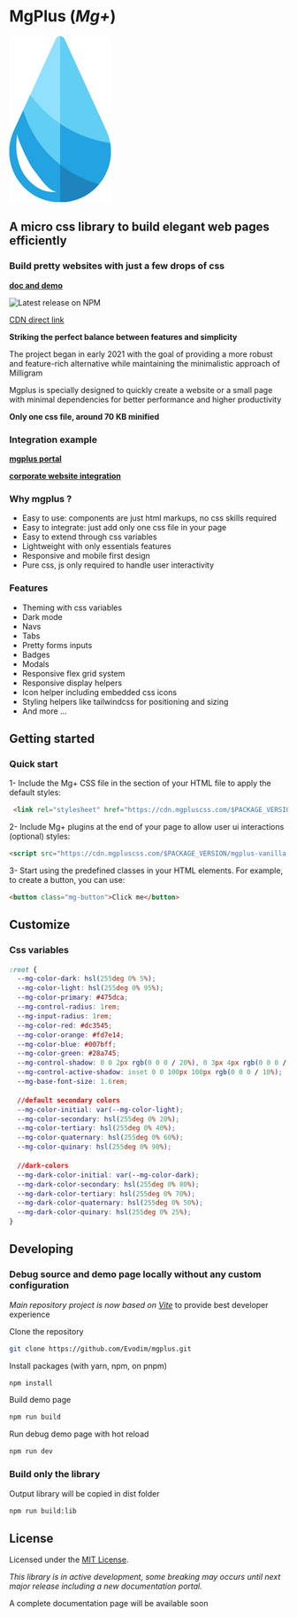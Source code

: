 # MgPlus (*Mg+*)

![](/demo/images/logo.svg)

## A micro css library to build elegant web pages efficiently

### Build pretty websites with just a few drops of css

**[doc and demo](https://www.mgpluscss.com)**

![Latest release on NPM](https://img.shields.io/npm/v/mgplus)

[CDN direct link](https://cdn.mgpluscss.com/v1.4.0/mgplus.css)

**Striking the perfect balance between features and simplicity**

The project began in early 2021 with the goal of providing a more robust and feature-rich alternative while maintaining the minimalistic approach of Milligram

Mgplus is specially designed to quickly create a website or a small page with minimal dependencies for better performance and higher productivity

****Only one css file, around 70 KB minified****

### Integration example

**[mgplus portal](https://www.mgpluscss.com)**

**[corporate website integration](https://www.evodim.com)**

### Why mgplus ?

* Easy to use: components are just html markups, no css skills required
* Easy to integrate: just add only one css file in your page
* Easy to extend through css variables
* Lightweight with only essentials features
* Responsive and mobile first design
* Pure css, js only required to handle user interactivity

### Features

* Theming with css variables
* Dark mode
* Navs
* Tabs
* Pretty forms inputs
* Badges
* Modals
* Responsive flex grid system
* Responsive display helpers
* Icon helper including embedded css icons
* Styling helpers like tailwindcss for positioning and sizing
* And more ...

## Getting started

### Quick start

1- Include the Mg+ CSS file in the section of your HTML file to apply the default styles:

```html
 <link rel="stylesheet" href="https://cdn.mgpluscss.com/$PACKAGE_VERSION/mgplus.css">
```

2-  Include Mg+ plugins at the end of your page to allow user ui interactions (optional) styles:

```html
<script src="https://cdn.mgpluscss.com/$PACKAGE_VERSION/mgplus-vanilla.js?register=all"></script>
```

3-  Start using the predefined classes in your HTML elements. For example, to create a button, you can use:

```html
<button class="mg-button">Click me</button>
```
## Customize

### Css variables
```css
:root {
  --mg-color-dark: hsl(255deg 0% 5%);
  --mg-color-light: hsl(255deg 0% 95%);
  --mg-color-primary: #475dca;
  --mg-control-radius: 1rem;
  --mg-input-radius: 1rem;
  --mg-color-red: #dc3545;
  --mg-color-orange: #fd7e14;
  --mg-color-blue: #007bff;
  --mg-color-green: #28a745;
  --mg-control-shadow: 0 0 2px rgb(0 0 0 / 20%), 0 3px 4px rgb(0 0 0 / 15%);
  --mg-control-active-shadow: inset 0 0 100px 100px rgb(0 0 0 / 10%);
  --mg-base-font-size: 1.6rem;

  //default secondary colors 
  --mg-color-initial: var(--mg-color-light);
  --mg-color-secondary: hsl(255deg 0% 20%);
  --mg-color-tertiary: hsl(255deg 0% 40%);
  --mg-color-quaternary: hsl(255deg 0% 60%);
  --mg-color-quinary: hsl(255deg 0% 90%);

  //dark-colors 
  --mg-dark-color-initial: var(--mg-color-dark);
  --mg-dark-color-secondary: hsl(255deg 0% 80%);
  --mg-dark-color-tertiary: hsl(255deg 0% 70%);
  --mg-dark-color-quaternary: hsl(255deg 0% 50%);
  --mg-dark-color-quinary: hsl(255deg 0% 25%);
}

```

## Developing

### Debug source and demo page locally without any custom configuration
*Main repository project is now based on [Vite](https://vite.dev/)* to provide best developer experience

Clone the repository

```sh
git clone https://github.com/Evodim/mgplus.git
```

Install packages (with yarn, npm, on pnpm)

```sh
npm install
```

Build demo page

```sh
npm run build
```
Run debug demo page with hot reload

```sh
npm run dev
```

### Build only the library

Output library will be copied in dist folder

```sh
npm run build:lib
``` 

## License

Licensed under the [MIT License](https://raw.githubusercontent.com/Evodim/mgplus/master/LICENSE).

*This library is in active development, some breaking may occurs until next major release including a new documentation portal.*

A complete documentation page will be available soon
